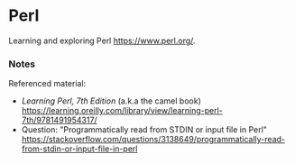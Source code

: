 # Perl

Learning and exploring Perl <https://www.perl.org/>.

### Notes

Referenced material:

* _Learning Perl, 7th Edition_ (a.k.a the camel book) <https://learning.oreilly.com/library/view/learning-perl-7th/9781491954317/>
* Question: "Programmatically read from STDIN or input file in Perl" <https://stackoverflow.com/questions/3138649/programmatically-read-from-stdin-or-input-file-in-perl>

